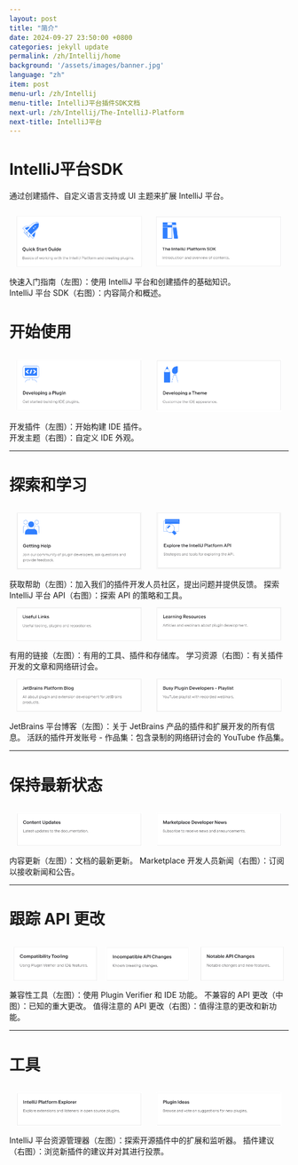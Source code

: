 ```yaml
---
layout: post
title: "简介"
date: 2024-09-27 23:50:00 +0800
categories: jekyll update
permalink: /zh/Intellij/home
background: '/assets/images/banner.jpg'
language: "zh"
item: post
menu-url: /zh/Intellij
menu-title: IntelliJ平台插件SDK文档
next-url: /zh/Intellij/The-IntelliJ-Platform
next-title: IntelliJ平台
---
```


# IntelliJ平台SDK
通过创建插件、自定义语言支持或 UI 主题来扩展 IntelliJ 平台。

<a href="https://plugins.jetbrains.com/docs/intellij/plugins-quick-start.html"><img style="width: 45%; margin: 2.5%; float: left" src="/assets/images/Intellij/Quick-start-guide.png"></a>
<a href="https://plugins.jetbrains.com/docs/intellij/about.html"><img style="width: 45%; margin: 2.5%;" src="/assets/images/Intellij/The-Intellij-Platform-SDK.png"></a>
快速入门指南（左图）：使用 IntelliJ 平台和创建插件的基础知识。   
IntelliJ 平台 SDK（右图）：内容简介和概述。

# 开始使用
<a href="https://plugins.jetbrains.com/docs/intellij/developing-plugins.html"><img style="width: 45%; margin: 2.5%; float: left" src="/assets/images/Intellij/Developing-a-Plugin.png"></a>
<a href="https://plugins.jetbrains.com/docs/intellij/themes-getting-started.html"><img style="width: 45%; margin: 2.5%;" src="/assets/images/Intellij/Developing-a-Theme.png"></a>
开发插件（左图）：开始构建 IDE 插件。   
开发主题（右图）：自定义 IDE 外观。
<hr>

# 探索和学习
<div>
<a href="https://plugins.jetbrains.com/docs/intellij/getting-help.html"><img style="width: 45%; margin: 2.5%; float: left" src="/assets/images/Intellij/Getting-Help.png"></a>
<a href="https://plugins.jetbrains.com/docs/intellij/explore-api.html"><img style="width: 45%; margin: 2.5%;" src="/assets/images/Intellij/Explore-the-Intellij-Platform-API.png"></a>
</div>
获取帮助（左图）：加入我们的插件开发人员社区，提出问题并提供反馈。   
探索 IntelliJ 平台 API（右图）：探索 API 的策略和工具。
<div>
<a href="https://plugins.jetbrains.com/docs/intellij/explore-api.html"><img style="width: 45%; margin: 2.5%; float: left" src="/assets/images/Intellij/Useful-Links.png"></a>
<a href="https://plugins.jetbrains.com/docs/intellij/learning-resources.html"><img style="width: 45%; margin: 2.5%;" src="/assets/images/Intellij/Learning-Resources.png"></a>
</div>
有用的链接（左图）：有用的工具、插件和存储库。   
学习资源（右图）：有关插件开发的文章和网络研讨会。
<div>
<a href="hhttps://plugins.jetbrains.com/docs/intellij/learning-resources.html"><img style="width: 45%; margin: 2.5%; float: left" src="/assets/images/Intellij/Jetbrains-Platform-Blog.png"></a>
<a href="https://www.youtube.com/playlist?list=PLQ176FUIyIUZRWGCFY7G9V5zaM00THymY"><img style="width: 45%; margin: 2.5%;" src="/assets/images/Intellij/Busy-Plugin-Developers-Playlist.png"></a>
</div>
JetBrains 平台博客（左图）：关于 JetBrains 产品的插件和扩展开发的所有信息。    
活跃的插件开发账号 - 作品集：包含录制的网络研讨会的 YouTube 作品集。
<hr>

# 保持最新状态
<div>
<a href="https://plugins.jetbrains.com/docs/intellij/content-updates.html"><img style="width: 45%; margin: 2.5%; float: left" src="/assets/images/Intellij/Content-Updates.png"></a>
<a href="https://jb.gg/mp-updates"><img style="width: 45%; margin: 2.5%;" src="/assets/images/Intellij/MarketPlace-Developer-News.png"></a>
</div>
内容更新（左图）：文档的最新更新。   
Marketplace 开发人员新闻（右图）：订阅以接收新闻和公告。
<hr>

# 跟踪 API 更改
<div>
<a href="https://plugins.jetbrains.com/docs/intellij/verifying-plugin-compatibility.html"><img style="width: 30%; margin: 2.5% 1.5%; float: left" src="/assets/images/Intellij/Compatibility-Tooling.png"></a>
<a href="https://plugins.jetbrains.com/docs/intellij/api-changes-list.html"><img style="width: 30%; margin: 2.5% 1.5%;" src="/assets/images/Intellij/Incompatible-API-Changes.png"></a>
<a href="https://plugins.jetbrains.com/docs/intellij/api-notable.html"><img style="width: 30%; margin: 2.5% 1.5%;" src="/assets/images/Intellij/Notable-API-Changes.png"></a>
</div>
兼容性工具（左图）：使用 Plugin Verifier 和 IDE 功能。   
不兼容的 API 更改（中图）：已知的重大更改。   
值得注意的 API 更改（右图）：值得注意的更改和新功能。
<hr>

# 工具
<div>
<a href="https://jb.gg/ipe"><img style="width: 45%; margin: 2.5%; float: left" src="/assets/images/Intellij/Intellij-Platform-Explorer.png"></a>
<a href="https://plugins.jetbrains.com/plugin-ideas/"><img style="width: 45%; margin: 2.5%;" src="/assets/images/Intellij/Plugin-Ideas.png"></a>
</div>
IntelliJ 平台资源管理器（左图）：探索开源插件中的扩展和监听器。   
插件建议（右图）：浏览新插件的建议并对其进行投票。
